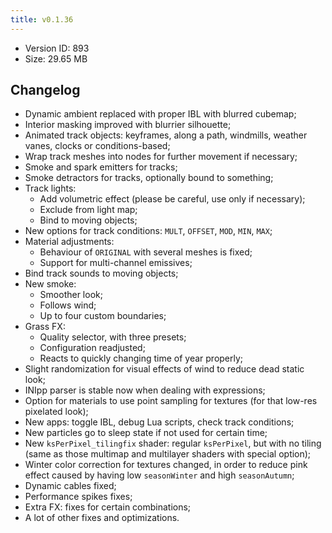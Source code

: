 ```yaml
---
title: v0.1.36
---
```


*   Version ID: 893
*   Size: 29.65 MB

## Changelog

*   Dynamic ambient replaced with proper IBL with blurred cubemap;
*   Interior masking improved with blurrier silhouette;
*   Animated track objects: keyframes, along a path, windmills, weather vanes, clocks or conditions-based;
*   Wrap track meshes into nodes for further movement if necessary;
*   Smoke and spark emitters for tracks;
*   Smoke detractors for tracks, optionally bound to something;
*   Track lights:
    *   Add volumetric effect (please be careful, use only if necessary);
    *   Exclude from light map;
    *   Bind to moving objects;
*   New options for track conditions: `MULT`, `OFFSET`, `MOD`, `MIN`, `MAX`;
*   Material adjustments:
    *   Behaviour of `ORIGINAL` with several meshes is fixed;
    *   Support for multi-channel emissives;
*   Bind track sounds to moving objects;
*   New smoke:
    *   Smoother look;
    *   Follows wind;
    *   Up to four custom boundaries;
*   Grass FX:
    *   Quality selector, with three presets;
    *   Configuration readjusted;
    *   Reacts to quickly changing time of year properly;
*   Slight randomization for visual effects of wind to reduce dead static look;
*   INIpp parser is stable now when dealing with expressions;
*   Option for materials to use point sampling for textures (for that low-res pixelated look);
*   New apps: toggle IBL, debug Lua scripts, check track conditions;
*   New particles go to sleep state if not used for certain time;
*   New `ksPerPixel_tilingfix` shader: regular `ksPerPixel`, but with no tiling (same as those multimap and multilayer shaders with special option);
*   Winter color correction for textures changed, in order to reduce pink effect caused by having low `seasonWinter` and high `seasonAutumn`;
*   Dynamic cables fixed;
*   Performance spikes fixes;
*   Extra FX: fixes for certain combinations;
*   A lot of other fixes and optimizations.
